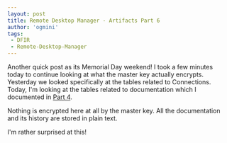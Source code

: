```yaml
---
layout: post
title: Remote Desktop Manager - Artifacts Part 6
author: 'ogmini'
tags:
 - DFIR
 - Remote-Desktop-Manager
---
```


Another quick post as its Memorial Day weekend! I took a few minutes today to continue looking at what the master key actually encrypts. Yesterday we looked specifically at the tables related to Connections. Today, I'm looking at the tables related to documentation which I documented in [Part 4](https://ogmini.github.io/2025/05/23/Remote-Desktop-Manager-Artifacts-Part-4.html).

Nothing is encrypted here at all by the master key. All the documentation and its history are stored in plain text. 

I'm rather surprised at this!